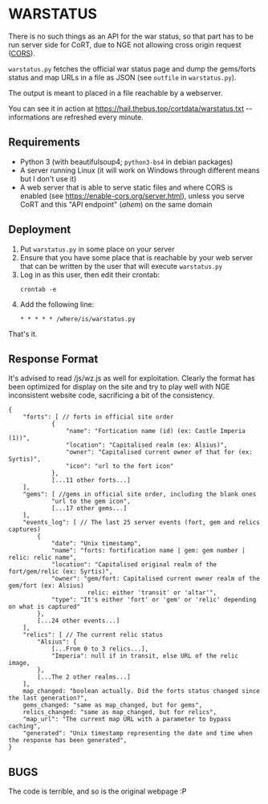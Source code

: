 # WARSTATUS

There is no such things as an API for the war status, so that part has to be
run server side for CoRT, due to NGE not allowing cross origin request
([CORS](https://developer.mozilla.org/en-US/docs/Web/HTTP/CORS)).

`warstatus.py` fetches the official war status page and dump the gems/forts
status and map URLs in a file as JSON (see `outfile` in `warstatus.py`).

The output is meant to placed in a file reachable by a webserver.

You can see it in action at https://hail.thebus.top/cortdata/warstatus.txt --
informations are refreshed every minute.

## Requirements

- Python 3 (with beautifulsoup4; `python3-bs4` in debian packages)
- A server running Linux (it will work on Windows through different means but I don't use it)
- A web server that is able to serve static files and where CORS is enabled
  (see https://enable-cors.org/server.html), unless you serve CoRT and this
  "API endpoint" (*ahem*) on the same domain

## Deployment

1. Put `warstatus.py` in some place on your server
2. Ensure that you have some place that is reachable by your web server that
   can be written by the user that will execute `warstatus.py`
3. Log in as this user, then edit their crontab:
	```
	crontab -e
	```
4. Add the following line:
	```
	* * * * * /where/is/warstatus.py
	```

That's it.

## Response Format

It's advised to read /js/wz.js as well for exploitation. Clearly the format has
been optimized for display on the site and try to play well with NGE inconsistent
website code, sacrificing a bit of the consistency.

```
{
    "forts": [ // forts in official site order
            {
                "name": "Fortication name (id) (ex: Castle Imperia (1))",
                "location": "Capitalised realm (ex: Alsius)",
                "owner": "Capitalised current owner of that for (ex: Syrtis)",
                "icon": "url to the fort icon"
            },
            [...11 other forts...]
    ],
    "gems": [ //gems in official site order, including the blank ones
            "url to the gem icon",
            [...17 other gems...]
    ],
    "events_log": [ // The last 25 server events (fort, gem and relics captures)
        {
            "date": "Unix timestamp",
            "name": "forts: fortification name | gem: gem number | relic: relic name",
            "location": "Capitalised original realm of the fort/gem/relic (ex: Syrtis)",
            "owner": "gem/fort: Capitalised current owner realm of the gem/fort (ex: Alsius)
                      relic: either 'transit' or 'altar'",
            "type": "It's either 'fort' or 'gem' or 'relic' depending on what is captured"
        },
        [...24 other events...]
    ],
    "relics": [ // The current relic status
        "Alsius": {
            [...From 0 to 3 relics...],
            "Imperia": null if in transit, else URL of the relic image,
        },
        [...The 2 other realms...]
    ],
    map_changed: "boolean actually. Did the forts status changed since the last generation?",
    gems_changed: "same as map_changed, but for gems",
    relics_changed: "same as map_changed, but for relics",
    "map_url": "The current map URL with a parameter to bypass caching",
    "generated": "Unix timestamp representing the date and time when the response has been generated",
}
```

## BUGS

The code is terrible, and so is the original webpage :P

